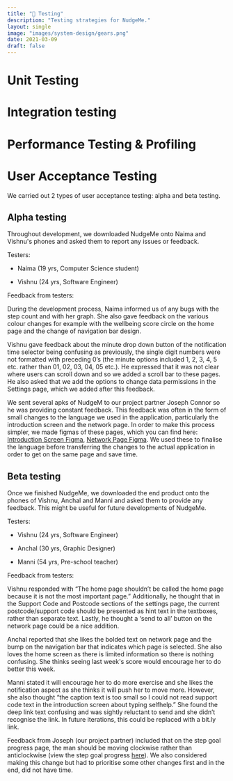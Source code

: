 ```yaml
---
title: "🧪 Testing"
description: "Testing strategies for NudgeMe."
layout: single
image: "images/system-design/gears.png"
date: 2021-03-09
draft: false
---
```


# Unit Testing

# Integration testing

# Performance Testing & Profiling

# User Acceptance Testing 

We carried out 2 types of user acceptance testing: alpha and beta testing. 

## Alpha testing 

Throughout development, we downloaded NudgeMe onto Naima and Vishnu's phones and asked them to report any issues or feedback.

Testers: 

* Naima (19 yrs, Computer Science student) 

* Vishnu (24 yrs, Software Engineer) 

Feedback from testers: 

During the development process, Naima informed us of any bugs with the step count and with her graph. She also gave feedback on the various colour changes for example with the wellbeing score circle on the home page and the change of navigation bar design.  

Vishnu gave feedback about the minute drop down button of the notification time selector being confusing as previously, the single digit numbers were not formatted with preceding 0’s (the minute options included 1, 2, 3, 4, 5 etc. rather than 01, 02, 03, 04, 05 etc.). He expressed that it was not clear where users can scroll down and so we added a scroll bar to these pages. He also asked that we add the options to change data permissions in the Settings page, which we added after this feedback. 


We sent several apks of NudgeM to our project partner Joseph Connor so he was providing constant feedback. This feedback was often in the form of small changes to the language we used in the application, particularly the introduction screen and the network page. In order to make this process simpler, we made figmas of these pages, which you can find here: [Introduction Screen Figma](https://www.figma.com/file/3pno0Tvp9M4BQ9K1p2zytV/NudgeMe-Intro-Screen), [Network Page Figma](https://www.figma.com/file/nZUDNKJuf0hcUDXRUVGJOD/Adding-friends). We used these to finalise the language before transferring the changes to the actual application in order to get on the same page and save time.

## Beta testing 

Once we finished NudgeMe, we downloaded the end product onto the phones of Vishnu, Anchal and Manni and asked them to provide any feedback. This might be useful for future developments of NudgeMe.

Testers: 

* Vishnu (24 yrs, Software Engineer) 

* Anchal (30 yrs, Graphic Designer) 

* Manni (54 yrs, Pre-school teacher) 

Feedback from testers:  

Vishnu responded with “The home page shouldn’t be called the home page because it is not the most important page.” Additionally, he thought that in the Support Code and Postcode sections of the settings page, the current postcode/support code should be presented as hint text in the textboxes, rather than separate text. Lastly, he thought a ‘send to all’ button on the network page could be a nice addition.  

Anchal reported that she likes the bolded text on network page and the bump on the navigation bar that indicates which page is selected. She also loves the home screen as there is limited information so there is nothing confusing. She thinks seeing last week's score would encourage her to do better this week.  

Manni stated it will encourage her to do more exercise and she likes the notification aspect as she thinks it will push her to move more. However, she also thought “the caption text is too small so I could not read support code text in the introduction screen about typing selfhelp.” She found the deep link text confusing and was sightly reluctant to send and she didn’t recognise the link. In future iterations, this could be replaced with a bit.ly link. 

Feedback from Joseph (our project partner) included that on the step goal progress page, the man should be moving clockwise rather than anticlockwise (view the step goal progress [here](https://user-images.githubusercontent.com/55795994/108628127-f6197000-7450-11eb-8627-5a13b88993bd.mov)). We also considered making this change but had to prioritise some other changes first and in the end, did not have time.  



